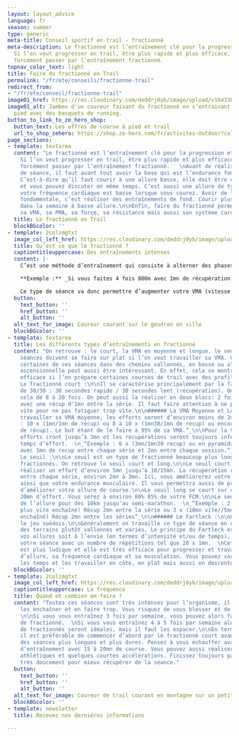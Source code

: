 ```yaml
---
layout: layout_advice
language: fr
season: summer
type: generic
meta-title: Conseil sportif en trail - fractionné
meta-description: Le fractionné est l’entraînement clé pour la progression et la performance.
  Si l’on veut progresser en trail, être plus rapide et plus efficace, vous devrez
  forcément passer par l’entraînement fractionné.
topnav_color_text: light
title: Faire du fractionné en Trail
permalink: "/fr/ete/conseils/fractionne-trail"
redirect_from:
- "/fr/ete/conseil/fractionne-trail"
image01_href: https://res.cloudinary.com/deddrj0yb/image/upload/v1643381204/website/Conseil%20/sporlab-XiZ7pRvCzro-unsplash_fuh2hg.jpg
image01_alt: Jambes d'un coureur faisant du fractionné en s'entrainant en course à
  pied avec des basquets de running.
button_to_link_to_ze_hero_shop:
  button_text: Les offres de course à pied et trail
  url_to_shop_zehero: https://shop.ze-hero.com/fr/activites-Outdoor?calessonstype=all&catypegenderlistsummer=all&calessonsactivitytype=Trail&start-date=
page_sections:
- template: textarea
  content: "Le fractionné est l’entraînement clé pour la progression et la performance.
    Si l’on veut progresser en trail, être plus rapide et plus efficace, vous devrez
    forcément passer par l’entraînement fractionné.   \nAvant de réaliser ce type
    de séance, il faut avant tout avoir la base qui est l’endurance fondamentale.
    C’est-à-dire qu’il faut courir à une allure basse, elle doit être confortable
    et vous pouvez discuter en même temps. C’est aussi une allure de type ultra-trail,
    votre fréquence cardiaque est basse lorsque vous courez. Avoir de l’endurance
    fondamentale, c’est réaliser des entraînements de fond. Courir plusieurs fois
    dans la semaine à basse allure.\n\nEnfin, faire du fractionné permet d’améliorer
    sa VMA, sa PMA, sa force, sa résistance mais aussi son système cardio-respiratoire."
  title: Le fractionné en Trail
  blockBGcolor: ''
- template: 2colimgtxt
  image_col_left_href: https://res.cloudinary.com/deddrj0yb/image/upload/v1643381204/website/Conseil%20/malik-skydsgaard-xlubUawuzrE-unsplash_xclglv.jpg
  title: Qu’est ce que le fractionné ?
  captiontitleuppercase: Des entraînements intenses
  content: |-
    C’est une méthode d’entraînement qui consiste à alterner des phases de course rapides, voire très rapides avec des phases de course de récupération où la vitesse sera plus lente. Le but principal est donc de travailler à une allure intense plus longtemps que si vous étiez à une allure continue.

    **Exemple :** _Si vous faites 4 fois 800m avec 1mn de récupération entre les séries, vous les parcourez tous à une allure plus rapide que si vous faisiez 3,2km en continu. On va donc réaliser un effort plus long à une intensité plus élevée._

    Ce type de séance va donc permettre d’augmenter votre VMA (vitesse maximum aérobie). On va alors améliorer les aptitudes aux changements d’allure, la récupération, le système respiratoire ainsi que la résistance de vos muscles.
  button:
    text_button: ''
    href_button: ''
    alt_button: ''
  alt_text_for_image: Coureur courant sur le goudron en ville
  blockBGcolor: ''
- template: textarea
  title: Les différents types d’entraînements en fractionné
  content: "On retrouve : le court, la VMA en moyenne et longue, le seuil, le Fartleck.\n\nCes
    séances doivent se faire sur plat si l’on veut travailler sa VMA. Cependant, réaliser
    certaines de ces séances dans des chemins vallonnés, en bosse ou alors sur route
    ascensionnelle peut aussi être intéressant. En effet, cela se montre particulièrement
    efficace si l’on prépare certaines courses de trail avec des profils particuliers.\n\n######
    Le fractionné court :\n\nIl se caractérise principalement par la fameuse séance
    de 30/30 : 30 secondes rapide / 30 secondes lent (récupération). On peut répéter
    cela de 8 à 20 fois. On peut aussi la réaliser en deux blocs: 2 fois (8 fois 30/30)
    avec une récup d’1mn entre la série. Il faut faire attention à ne pas partir trop
    vite pour ne pas fatiguer trop vite.\n\n###### La VMA Moyenne et Longue :\n\nPour
    travailler sa VMA moyenne, les efforts seront d’environ moins de 2mn.  \n_“ Exemple
    : 10 x (1mn/1mn de recup) ou 8 à 10 x (1mn30/1mn de recup) ou encore 10 x (400m/1mn30
    de récup). Le but étant de le faire à 95% de sa VMA.”_\n\nPour la VMA longue les
    efforts iront jusqu’à 3mn et les récupérations seront toujours inférieures au
    temps d’effort.  \n_“Exemple : 6 x (3mn/1mn30 recup) ou en pyramidal 4 x (1mn/2mn/3mn)
    avec 1mn de recup entre chaque série et 2mn entre chaque session.”_\n\n######
    Le seuil :\n\nLe seuil est un type de fractionné beaucoup plus long que les autres
    fractionnés. On retrouve le seuil court et long.\n\nLe seuil court consiste à
    réaliser un effort d’environ 5mn jusqu’à 10/15mn. La récupération reste courte
    entre chaque série, environ 2mn à 3mn. Ici, vous améliorerez votre fréquence cardiaque
    ainsi que votre endurance musculaire. Il vous permettra aussi de progresser et
    d’améliorer votre allure de course.\n\nLe seuil long se court sur des temps de
    20mn d’effort. Vous serez à environ 80% 85% de votre FCM.\n\nLe seuil est représentatif
    de l’allure pour des 10km jusqu’au semi-marathon.  \n_“Exemple : 2 x (10mn vite/10mn
    plus vite enchaîné) Récup 2mn entre la série ou 3 x (10mn vite//5mn très vite
    enchaîné) Récup 2mn entre les séries”_\n\n###### Le Fartleck :\n\nOn l’appelle
    le jeu suédois.\n\nGénéralement on travaille ce type de séance en nature, sur
    des terrains plutôt vallonnés et variés. Le principe du Fartleck est de varier
    vos allures soit à l’envie (en termes d’intensité et/ou de temps), soit en codifiant
    votre séance avec un nombre de répétitions tel que 20 x 1mn.  \nCette méthode
    est plus ludique et elle est très efficace pour progresser et travailler les variations
    d’allure, sa fréquence cardiaque et sa musculation. Vous pouvez varier les allures,
    les temps et les travailler en côte, en plat mais aussi en descente."
  blockBGcolor: ''
- template: 2colimgtxt
  image_col_left_href: https://res.cloudinary.com/deddrj0yb/image/upload/v1643381204/website/Conseil%20/brian-erickson-ukqBUIYk6zM-unsplash_q2kml8.jpg
  captiontitleuppercase: La fréquence
  title: Quand et combien en faire ?
  content: "Toutes ces séances sont très intenses pour l’organisme, il ne faut pas
    les enchaîner et en faire trop. Vous risquez de vous blesser et de vous fatiguer.
    \n\nSi vous vous entraînez 3 fois par semaine, vous pouvez alors faire une séance
    de fractionné.  \nSi vous vous entraînez 4 à 5 fois par semaine alors 2 séances
    de fractionnés seront idéales, mais il faut les espacer.\n\nEn termes de préparation,
    il est préférable de commencer d’abord par le fractionné court avant de réaliser
    des séances plus longues et plus dures. Pensez à vous échauffer avant chaque session
    d’entraînement avec 15 à 20mn de course. Vous pouvez aussi réaliser des gammes
    athlétiques et quelques courtes accélérations. Finissez toujours par 10mn de course
    très doucement pour mieux récupérer de la séance."
  button:
    text_button: ''
    href_button: ''
    alt_button: ''
  alt_text_for_image: Coureur de trail courant en montagne sur un petit chemin
  blockBGcolor: ''
- template: newsletter
  title: Recevez nos dernières informations

---
```

